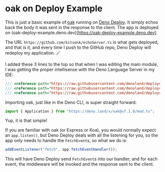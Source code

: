 # oak on Deploy Example

This is just a basic example of [oak]() running on [Deno Deploy](). It simply
echos back the body it was sent in the response to the client. The app is
deployed on (oak-deploy-example.deno.dev)[https://oak-deploy-example.deno.dev].

The URL `https://github.com/kitsonk/echoServer.ts` is what gets deployed, and
that is it, and every time I push to the GitHub repo, Deno Deploy will redeploy
my application. 🪄

I added these 3 lines to the top so that when I was editing the main module, I
was getting the proper intellisense with the Deno Language Server in my IDE:

```ts
/// <reference path="https://raw.githubusercontent.com/denoland/deployctl/main/types/deploy.fetchevent.d.ts" />
/// <reference path="https://raw.githubusercontent.com/denoland/deployctl/main/types/deploy.ns.d.ts" />
/// <reference path="https://raw.githubusercontent.com/denoland/deployctl/main/types/deploy.window.d.ts" />
```

Importing oak, just like in the Deno CLI, is super straight forward:

```ts
import { Application } from "https://deno.land/x/oak@v7.1.0/mod.ts";
```

Yup, it is that simple!

If you are familiar with oak (or Express or Koa), you would normally expect an
`app.listen()`, but Deno Deploy deals with all the listening for you, so the app
only needs to handle the `FetchEvent`s, so what we do is:

```ts
addEventListener("fetch", app.fetchEventHandler());
```

This will have Deno Deploy send `FetchEvent`s into our handler, and for each
event, the middleware will be invoked and the response sent to the client.
